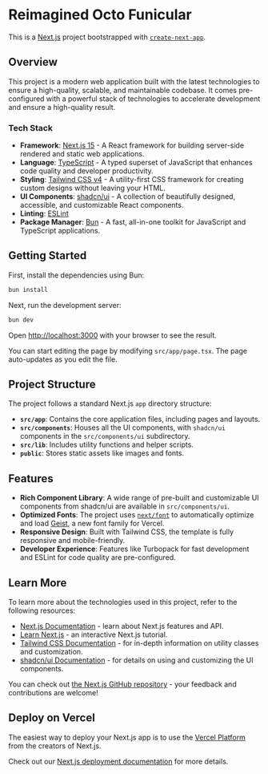 # Reimagined Octo Funicular

This is a [Next.js](https://nextjs.org) project bootstrapped with [`create-next-app`](https://nextjs.org/docs/app/api-reference/cli/create-next-app).

## Overview

This project is a modern web application built with the latest technologies to ensure a high-quality, scalable, and maintainable codebase. It comes pre-configured with a powerful stack of technologies to accelerate development and ensure a high-quality result.

### Tech Stack

- **Framework**: [Next.js 15](https://nextjs.org) - A React framework for building server-side rendered and static web applications.
- **Language**: [TypeScript](https://www.typescriptlang.org) - A typed superset of JavaScript that enhances code quality and developer productivity.
- **Styling**: [Tailwind CSS v4](https://tailwindcss.com) - A utility-first CSS framework for creating custom designs without leaving your HTML.
- **UI Components**: [shadcn/ui](https://ui.shadcn.com) - A collection of beautifully designed, accessible, and customizable React components.
- **Linting**: [ESLint](https://eslint.org/)
- **Package Manager**: [Bun](https://bun.sh) - A fast, all-in-one toolkit for JavaScript and TypeScript applications.

## Getting Started

First, install the dependencies using Bun:

```bash
bun install
```

Next, run the development server:

```bash
bun dev
```

Open [http://localhost:3000](http://localhost:3000) with your browser to see the result.

You can start editing the page by modifying `src/app/page.tsx`. The page auto-updates as you edit the file.

## Project Structure

The project follows a standard Next.js `app` directory structure:

- **`src/app`**: Contains the core application files, including pages and layouts.
- **`src/components`**: Houses all the UI components, with `shadcn/ui` components in the `src/components/ui` subdirectory.
- **`src/lib`**: Includes utility functions and helper scripts.
- **`public`**: Stores static assets like images and fonts.

## Features

- **Rich Component Library**: A wide range of pre-built and customizable UI components from shadcn/ui are available in `src/components/ui`.
- **Optimized Fonts**: The project uses [`next/font`](https://nextjs.org/docs/app/building-your-application/optimizing/fonts) to automatically optimize and load [Geist](https://vercel.com/font), a new font family for Vercel.
- **Responsive Design**: Built with Tailwind CSS, the template is fully responsive and mobile-friendly.
- **Developer Experience**: Features like Turbopack for fast development and ESLint for code quality are pre-configured.

## Learn More

To learn more about the technologies used in this project, refer to the following resources:

- [Next.js Documentation](https://nextjs.org/docs) - learn about Next.js features and API.
- [Learn Next.js](https://nextjs.org/learn) - an interactive Next.js tutorial.
- [Tailwind CSS Documentation](https://tailwindcss.com/docs) - for in-depth information on utility classes and customization.
- [shadcn/ui Documentation](https://ui.shadcn.com/docs) - for details on using and customizing the UI components.

You can check out [the Next.js GitHub repository](https://github.com/vercel/next.js) - your feedback and contributions are welcome!

## Deploy on Vercel

The easiest way to deploy your Next.js app is to use the [Vercel Platform](https://vercel.com/new?utm_medium=default-template&filter=next.js&utm_source=create-next-app&utm_campaign=create-next-app-readme) from the creators of Next.js.

Check out our [Next.js deployment documentation](https://nextjs.org/docs/app/building-your-application/deploying) for more details.

